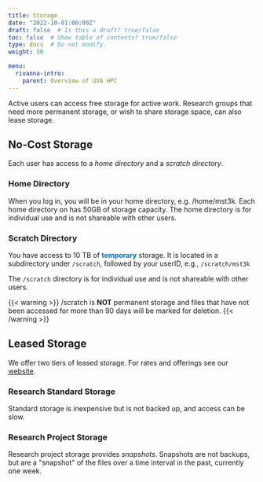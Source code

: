 ```yaml
---
title: Storage
date: "2022-10-01:00:00Z"
draft: false  # Is this a draft? true/false
toc: false  # Show table of contents? true/false
type: docs  # Do not modify.
weight: 50

menu:
  rivanna-intro:
    parent: Overview of UVA HPC
---
```


Active users can access free storage for active work.  Research groups that need more permanent storage, or wish to share storage space, can also lease storage.

## No-Cost Storage

Each user has access to a _home directory_ and a _scratch directory_.

### Home Directory

When you log in, you will be in your home directory, e.g. /home/mst3k.  Each home directory on has 50GB of storage capacity.  The home directory is for individual use and is not shareable with other users.

### Scratch Directory

You have access to 10 TB of  <span style="color:#0070C0"> __temporary__ </span> storage. It is located in a subdirectory under `/scratch`, followed by your userID,  e.g.,  `/scratch/mst3k`

The `/scratch` directory is for individual use and is not shareable with other users.

{{< warning  >}}
/scratch is __NOT__ permanent storage and files that have not been accessed for more than 90 days will be marked for deletion. 
{{< /warning >}}

## Leased Storage

We offer two tiers of leased storage. For rates and offerings see our [website](https://www.rc.virginia.edu/userinfo/storage/).

### Research Standard Storage

Standard storage is inexpensive but is not backed up, and access can be slow.  

### Research Project Storage

Research project storage provides _snapshots_.  Snapshots are not backups, but are a "snapshot" of the files over a time interval in the past, currently one week.
